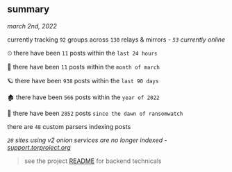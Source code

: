 
## summary
_march 2nd, 2022_

currently tracking `92` groups across `130` relays & mirrors - _`53` currently online_

⏲ there have been `11` posts within the `last 24 hours`

🦈 there have been `11` posts within the `month of march`

🪐 there have been `938` posts within the `last 90 days`

🏚 there have been `566` posts within the `year of 2022`

🦕 there have been `2852` posts `since the dawn of ransomwatch`

there are `48` custom parsers indexing posts

_`20` sites using v2 onion services are no longer indexed - [support.torproject.org](https://support.torproject.org/onionservices/v2-deprecation/)_

> see the project [README](https://github.com/thetanz/ransomwatch#ransomwatch--) for backend technicals

